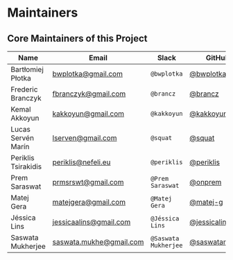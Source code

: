 # Maintainers

## Core Maintainers of this Project

| Name                | Email                   | Slack                | GitHub                                           | Company       |
|---------------------|-------------------------|----------------------|--------------------------------------------------|---------------|
| Bartłomiej Płotka   | bwplotka@gmail.com      | `@bwplotka`          | [@bwplotka](https://github.com/bwplotka)         | Red Hat       |
| Frederic Branczyk   | fbranczyk@gmail.com     | `@brancz`            | [@brancz](https://github.com/brancz)             | Polar Signals |
| Kemal Akkoyun       | kakkoyun@gmail.com      | `@kakkoyun`          | [@kakkoyun](https://github.com/kakkoyun)         | Polar Signals |
| Lucas Servén Marín  | lserven@gmail.com       | `@squat`             | [@squat](https://github.com/squat)               | Unaffiliated  |
| Periklis Tsirakidis | periklis@nefeli.eu      | `@periklis`          | [@periklis](https://github.com/periklis)         | Red Hat       |
| Prem Saraswat       | prmsrswt@gmail.com      | `@Prem Saraswat`     | [@onprem](https://github.com/onprem)             | Red Hat       |
| Matej Gera          | matejgera@gmail.com     | `@Matej Gera`        | [@matej-g](https://github.com/matej-g)           | Red Hat       |
| Jéssica Lins        | jessicaalins@gmail.com  | `@Jéssica Lins`      | [@jessicalins](https://github.com/jessicalins)   | Red Hat       |
| Saswata Mukherjee   | saswata.mukhe@gmail.com | `@Saswata Mukherjee` | [@saswatamcode](https://github.com/saswatamcode) | Red Hat       |
